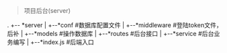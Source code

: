 
> 项目后台(server)

.
+-- *server
|   +--*conf   #数据库配置文件
|   +--*middleware     #登陆token文件，后补
|   +--*models         #操作数据库
|   +--*routes         #后台接口
|   +--*service        #后台业务编写
|   +--*index.js       #后端入口

